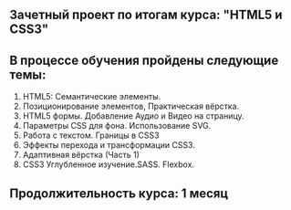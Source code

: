 <h2>Зачетный проект по итогам курса: "HTML5 и CSS3"</h2>
<h2>В процессе обучения пройдены следующие темы:</h2>
<ol>
  <li>HTML5: Семантические элементы.</li>
  <li>Позиционирование элементов, Практическая вёрстка.</li>
  <li>HTML5 формы. Добавление Аудио и Видео на страницу.</li>
  <li>Параметры CSS для фона. Использование SVG.</li>
  <li>Работа с текстом. Границы в CSS3</li>
  <li>Эффекты перехода и трансформации CSS3.</li>
  <li>Адаптивная вёрстка (Часть 1)</li>
  <li>CSS3 Углубленное изучение.SASS. Flexbox.</li>
</ol>
<h2>Продолжительность курса: 1 месяц</h2>


